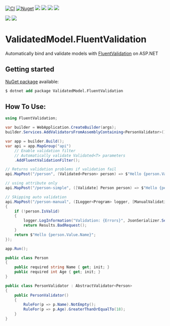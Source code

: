 [![CI](https://github.com/lucasteles/ValidatedModel.FluentValidation/actions/workflows/ci.yml/badge.svg)](https://github.com/lucasteles/ValidatedModel.FluentValidation/actions/workflows/ci.yml)
[![Nuget](https://img.shields.io/nuget/v/ValidatedModel.FluentValidation.svg?style=flat)](https://www.nuget.org/packages/ValidatedModel.FluentValidation)
![](https://raw.githubusercontent.com/lucasteles/ValidatedModel.FluentValidation/badges/badge_linecoverage.svg)
![](https://raw.githubusercontent.com/lucasteles/ValidatedModel.FluentValidation/badges/badge_branchcoverage.svg)
![](https://raw.githubusercontent.com/lucasteles/ValidatedModel.FluentValidation/badges/test_report_badge.svg)
![](https://raw.githubusercontent.com/lucasteles/ValidatedModel.FluentValidation/badges/lines_badge.svg)

![](https://raw.githubusercontent.com/lucasteles/ValidatedModel.FluentValidation/badges/dotnet_version_badge.svg)
![](https://img.shields.io/badge/Lang-C%23-green)

# ValidatedModel.FluentValidation

Automatically bind and validate models with [FluentValidation](https://github.com/FluentValidation/FluentValidation) on
ASP.NET

## Getting started

[NuGet package](https://www.nuget.org/packages/ValidatedModel.FluentValidation) available:

```ps
$ dotnet add package ValidatedModel.FluentValidation
```

## How To Use:

```csharp
using FluentValidation;

var builder = WebApplication.CreateBuilder(args);
builder.Services.AddValidatorsFromAssemblyContaining<PersonValidator>();

var app = builder.Build();
var api = app.MapGroup("api")
    // Enable validation filter
    // Automatically validate Validated<T> parameters
    .AddFluentValidationFilter();

// Returns validation problems if validation fail
api.MapPost("/person", (Validated<Person> person) => $"Hello {person.Value.Name}");

// using attribute only
api.MapPost("/person-simple", ([Validate] Person person) => $"Hello {person.Name}");

// Skipping auto validation
api.MapPost("/person-manual", (ILogger<Program> logger, [ManualValidation] Validated<Person> person) =>
{
    if (!person.IsValid)
    {
        logger.LogInformation("Validation: {Errors}", JsonSerializer.Serialize(person.Errors));
        return Results.BadRequest();
    }
    return $"Hello {person.Value.Name}";
});

app.Run();

public class Person
{
    public required string Name { get; init; }
    public required int Age { get; init; }
}

public class PersonValidator : AbstractValidator<Person>
{
    public PersonValidator()
    {
        RuleFor(p => p.Name).NotEmpty();
        RuleFor(p => p.Age).GreaterThanOrEqualTo(18);
    }
}
```

